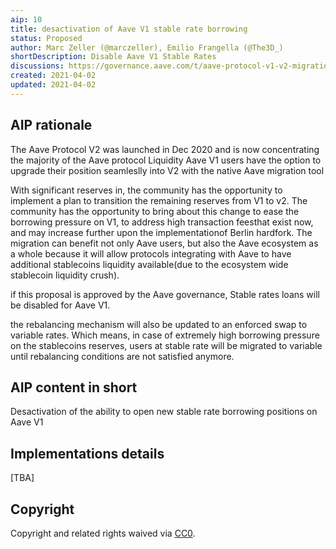 ```yaml
---
aip: 10
title: desactivation of Aave V1 stable rate borrowing
status: Proposed
author: Marc Zeller (@marczeller), Emilio Frangella (@The3D_)
shortDescription: Disable Aave V1 Stable Rates
discussions: https://governance.aave.com/t/aave-protocol-v1-v2-migration-tool-and-transition-plan/2053
created: 2021-04-02
updated: 2021-04-02
---
```


## AIP rationale

The Aave Protocol V2 was launched in Dec 2020 and is now concentrating the majority of the Aave protocol Liquidity
Aave V1 users have the option to upgrade their position seamleslly into V2 with the native Aave migration tool

With significant reserves in, the community has the opportunity to implement a plan to transition the remaining reserves from V1 to v2.
The community has the opportunity to bring about this change to ease the borrowing pressure on V1, to address high transaction feesthat exist now, and may increase further upon the implementationof Berlin hardfork.
The migration can benefit not only Aave users, but also the Aave ecosystem as a whole because it will allow protocols integrating with Aave to have additional stablecoins liquidity available(due to the ecosystem wide stablecoin liquidity crush).

if this proposal is approved by the Aave governance, Stable rates loans will be disabled for Aave V1.

the rebalancing mechanism will also be updated to an enforced swap to variable rates. Which means, in case of extremely high borrowing pressure on the stablecoins reserves, users at stable rate will be migrated to variable until rebalancing conditions are not satisfied anymore.


## AIP content in short

Desactivation of the ability to open new stable rate borrowing positions on Aave V1

## Implementations details

[TBA]

## Copyright

Copyright and related rights waived via [CC0](https://creativecommons.org/publicdomain/zero/1.0/).
